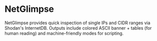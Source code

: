 # NetGlimpse
NetGlimpse provides quick inspection of single IPs and CIDR ranges via Shodan's InternetDB. Outputs include colored ASCII banner + tables (for human reading) and machine-friendly modes for scripting.
